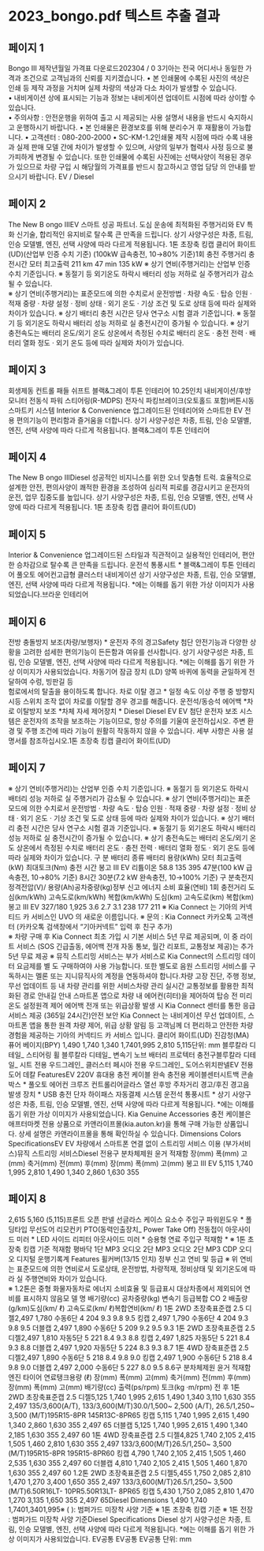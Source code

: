 # 2023_bongo.pdf 텍스트 추출 결과

## 페이지 1

Bongo III
제작년월일 가격표 다운로드202304 /  0 3기아는 전국 어디서나 동일한 가격과 조건으로 고객님과의 신뢰를 지키겠습니다.
• 본 인쇄물에 수록된 사진의 색상은 인쇄 등 제작 과정을 거치며 실제 차량의 색상과 다소 차이가 발생할 수 있습니다.    
• 내비게이션 상에 표시되는 기능과 정보는 내비게이션 업데이트 시점에 따라 상이할 수 있습니다.  
• 주의사항 : 안전운행을 위하여 출고 시 제공되는 사용 설명서 내용을 반드시 숙지하시고 운행하시기 바랍니다.
• 본 인쇄물은 환경보호를 위해 분리수거 후 재활용이 가능합니다.
• 고객센터 : 080-200-2000   • SC-KM-1.2인쇄물 제작 시점에 따라 수록 내용과 실제 판매 모델 간에 차이가 발생할 수 있으며, 
사양의 일부가 협력사 사정 등으로 불가피하게 변경될 수 있습니다. 또한 인쇄물에 수록된 사진에는 선택사양이 적용된 경우가 있으므로 
차량 구입 시 해당월의 가격표를 반드시 참고하시고 영업 담당 의 안내를 받으시기 바랍니다.
EV / Diesel 

## 페이지 2

The New B ongo  IIIEV
스마트 성공 파트너.
도심 운송에 최적화된 주행거리와 EV 특화 신기술, 합리적인 유지비로
탈수록 큰 만족을 드립니다.
상기 사양구성은 차종, 트림, 인승 모델별, 엔진, 선택 사양에 따라 다르게 적용됩니다.  1톤 초장축 킹캡 클리어 화이트(UD)(산업부 인증 수치 기준) (100kW 급속충전, 10→80% 기준)1회 충전 주행거리 충전시간 모터 최고출력
211 km 47 min 135  kW
※ 상기 연비(주행거리)는 산업부 인증 수치 기준입니다.  ※ 동절기 등 외기온도 하락시 배터리 성능 저하로 실 주행거리가 감소될 수 있습니다.  
※ 상기 연비(주행거리)는 표준모드에 의한 수치로서 운전방법 · 차량 속도 · 탑승 인원 · 적재 중량 · 차량 설정 · 정비 상태 · 외기 온도 · 기상 조건 및 도로 상태 등에 따라 실제와 차이가 있습니다.
※ 상기 배터리 충전 시간은 당사 연구소 시험 결과 기준입니다.  ※ 동절기 등 외기온도 하락시 배터리 성능 저하로 실 충전시간이 증가될 수 있습니다.
※ 상기 충전속도는 배터리 온도/외기 온도 상온에서 측정된 수치로 배터리 온도 · 충전 전력 · 배터리 열화 정도 · 외기 온도 등에 따라 실제와 차이가 있습니다.   

## 페이지 3

회생제동 컨트롤 패들 쉬프트 블랙&그레이 투톤 인테리어
10.25인치 내비게이션/후방 모니터 전동식 파워 스티어링(R-MDPS) 전자식 파킹브레이크(오토홀드 포함)버튼시동 스마트키 시스템
Interior  & Convenience
업그레이드된 인테리어와 스마트한 EV 전용 편의기능이 편리함과 즐거움을 더합니다.
상기 사양구성은 차종, 트림, 인승 모델별, 엔진, 선택 사양에 따라 다르게 적용됩니다.  블랙&그레이 투톤 인테리어

## 페이지 4

The New B ongo  IIIDiesel
성공적인 비지니스를 위한 오너 맞춤형 트럭.
효율적으로 설계한 안전, 편의사양이 쾌적한 환경을 조성하여 
심리적 피로를 경감시키고 운전자의 운전, 업무 집중도를 높입니다.
상기 사양구성은 차종, 트림, 인승 모델별, 엔진, 선택 사양에 따라 다르게 적용됩니다.  1톤 초장축 킹캡 클리어 화이트(UD)


## 페이지 5

Interior  & Convenience
업그레이드된 스타일과 직관적이고 실용적인 인테리어, 편안한 승차감으로 탈수록 큰 만족을 드립니다.
운전석  통풍시트 * 블랙&그레이 투톤 인테리어
 풀오토 에어컨고급형 클러스터 내비게이션
상기 사양구성은 차종, 트림, 인승 모델별, 엔진, 선택 사양에 따라 다르게 적용됩니다.  *에는 이해를 돕기 위한 가상 이미지가 사용되었습니다.브라운 인테리어


## 페이지 6

전방 충돌방지 보조(차량/보행자) * 운전자 주의 경고Safety
첨단 안전기능과 다양한 상황을 고려한 섬세한 편의기능이 든든함과 여유를 선사합니다.
상기 사양구성은 차종, 트림, 인승 모델별, 엔진, 선택 사양에 따라 다르게 적용됩니다.  *에는 이해를 돕기 위한 가상 이미지가 사용되었습니다.
차동기어 잠금 장치 (LD)
양쪽 바퀴에 동력을 균일하게 전달하여 수렁, 빙판길 등  
험로에서의 탈출을 용이하도록 합니다.
차로 이탈 경고 *
일정 속도 이상 주행 중 방향지시등 스위치 조작 없이 차로를
이탈할 경우 경고를 해줍니다.
운전석/동승석 에어백 *차로 이탈방지 보조 *차체 자세 제어장치 *
Diesel Diesel EV
EV
첨단 운전자 보조 시스템은 운전자의 조작을 보조하는 기능이므로, 항상 주의를 기울여 운전하십시오.  주변 환경 및 주행 조건에 따라 기능이 원활히 작동하지 않을 수 있습니다.  세부 사항은 사용 설명서를 참조하십시오.1톤 초장축 킹캡 클리어 화이트(UD)

## 페이지 7

※ 상기 연비(주행거리)는 산업부 인증 수치 기준입니다.  ※ 동절기 등 외기온도 하락시 배터리 성능 저하로 실 주행거리가 감소될 수 있습니다.  ※ 상기 연비(주행거리)는 표준모드에 의한 수치로서 운전방법 · 차량 속도 · 탑승 인원 · 적재 중량 · 차량 설정 · 정비 상태 · 외기 온도 · 기상 조건 및 도로 상태 등에 따라 실제와 차이가 있습니다.
※ 상기 배터리 충전 시간은 당사 연구소 시험 결과 기준입니다.  ※ 동절기 등 외기온도 하락시 배터리 성능 저하로 실 충전시간이 증가될 수 있습니다.  ※ 상기 충전속도는 배터리 온도/외기 온도 상온에서 측정된 수치로 배터리 온도 · 충전 전력 · 배터리 열화 정도 · 외기 온도 등에 따라 실제와 차이가 있습니다.   구     분 배터리 종류 배터리 용량(kWh) 모터 최고출력(kW) 최대토크(Nm) 충전 시간
봉고 III EV 리튬이온 58.8 135 395 47분(100 kW 급속충전, 10→80%  기준) 8시간 30분(7.2 kW 완속충전, 10→100%  기준)
구     분축전지 정격전압(V)/
용량(Ah)공차중량(kg)정부 신고 에너지 소비 효율(연비) 1회 충전거리
도심(km/kWh) 고속도로(km/kWh) 복합(km/kWh) 도심(km) 고속도로(km) 복합(km)
봉고 III EV 327/180 1,925 3.6 2.7 3.1 238 177 211
※ Kia Connect 는 기아의 커넥티드 카 서비스인 UVO 의 새로운 이름입니다.  ※ 문의 : Kia Connect 카카오톡 고객센터 (카카오톡 검색창에서 “기아커넥트” 입력 후 친구 추가)   
※ 차량 구매 후 Kia Connect 최초 가입 시 기본 서비스 5년 무료 제공되며, 이 중 라이트 서비스 (SOS 긴급출동, 에어백 전개 자동 통보, 월간 리포트, 교통정보 제공)는 추가 5년 무료 제공
※ 뮤직 스트리밍 서비스는 부가 서비스로 Kia Connect의 스트리밍 데이터 요금제를 별 도 구매하여야 사용 가능합니다. 또한  별도로 음원 스트리밍 서비스를 구독하시는 멜론 또는 지니뮤직사의 계정을 연동하셔야 합니다.차량 고장 진단, 주행 정보, 무선 업데이트 등 
내 차량 관리를 위한 서비스차량 관리
실시간 교통정보를 활용한 
최적화된 경로 안내길 안내 
스마트폰 앱으로 차량 내 에어컨(히터)을 
제어하여 탑승 전 미리 온도 설정원격 제어
에어백 전개 또는 위급상황 발생 시 Kia Connect 
센터를 통한 응급 서비스 제공 (365일 24시간)안전 보안 Kia Connect  는 내비게이션 무선 업데이트, 스마트폰 앱을 통한 원격 차량 제어, 위급 상황 알림 등 
고객님께 더 편리하고 안전한 차량 경험을 제공하는 기아의 커넥티드 카 서비스 입니다.
클리어 화이트(UD) 진감청(MA) 퓨어 베이지(BPY)
1,490
1,740
1,340
1,7401,995
2,810
5,115단위: mm 
블루칼라 디테일_ 스티어링 휠 블루칼라 디테일_ 변속기 노브
배터리 프로텍터
 충전구블루칼라 디테일_ 시트
전용 우드그레인_ 클러스터 페시아 전용 우드그레인_ 도어스위치판넬EV 전용 도어 데칼
FeaturesEV
220V 휴대용 충전 케이블
완속 충전용 케이블센터시트백 콘솔박스 * 풀오토 에어컨
크루즈 컨트롤리어글라스 열선 
후방 주차거리 경고/후진 경고음 발생 장치 * USB 충전 단자
하이패스 자동결제 시스템
운전석 통풍시트 *
상기 사양구성은 차종, 트림, 인승 모델별, 엔진, 선택 사양에 따라 다르게 적용됩니다.  *에는 이해를 돕기 위한 가상 이미지가 사용되었습니다.  Kia Genuine Accessories 충전 케이블은 애프터마켓 전용 상품으로 카앤라이프몰(kia.auton.kr)을 통해 구매 가능한 상품입니다. 상세 설명은 카앤라이프몰을 통해 확인하실 수 있습니다.
Dimensions Colors SpecificationsEV EV
차량에서 스마트폰 연결 없이 스트리밍
서비스 이용 (부가서비스)뮤직 스트리밍 서비스Diesel 전용구     분차체제원 윤거 적재함
 장(mm) 폭(mm) 고(mm) 축거(mm) 전(mm) 후(mm) 장(mm) 폭(mm) 고(mm)
봉고 III EV 5,115 1,740 1,995 2,810 1,490 1,340 2,860 1,630 355

## 페이지 8

2,615
5,160 (5,115)프론트 오픈 판넬
선글라스 케이스
요소수 주입구
 파워윈도우 *
폴딩타입 무선도어 리모컨키
PTO(동력인출장치_ Power Take Off)
 전동접이 아웃사이드 미러 *
LED 사이드 리피터 아웃사이드 미러 *
 승용형 연료 주입구
적재함 *  ※ 1톤 초장축 킹캡 기준
적재함 평바닥
1단 MP3 오디오
2단 MP3 오디오
2단 MP3 CDP 오디오
디지털 운행기록계
Features
휠커버(13/15 인치)
정부 신고 연비 및 등급
※ 위 연비는 표준모드에 의한 연비로서 도로상태, 운전방법, 차량적재, 정비상태 및 외기온도에 따라 실 주행연비와 차이가 있습니다.  
※ 1.2톤은 중형 화물자동차로 에너지 소비효율 및 등급표시 대상차종에서 제외되어 연비를 표시하지 않음모 델 명 배기량(cc) 공차중량(kg) 변속기 등급복합 CO 2 
배출량(g/km)도심(km/ ℓ) 고속도로(km/ ℓ)복합연비(km/ ℓ)
1톤 2WD 초장축표준캡
2.5 디젤2,497 1,780 수동6단 4 204 9.3 9.8 9.5
킹캡 2,497 1,790 수동6단 4 204 9.3 9.8 9.5
더블캡 2,497 1,890 수동6단 5 209 9.2 9.5 9.3
1톤 2WD 초장축표준캡
2.5 디젤2,497 1,810 자동5단 5 221 8.4 9.3 8.8
킹캡 2,497 1,825 자동5단 5 221 8.4 9.3 8.8
더블캡 2,497 1,920 자동5단 5 224 8.3 9.3 8.7
1톤 4WD 장축표준캡
2.5 디젤2,497 1,890 수동6단 5 218 8.4 9.8 9.0
킹캡 2,497 1,900 수동6단 5 218 8.4 9.8 9.0
더블캡 2,497 2,000 수동6단 5 227 8.0 9.5 8.6구     분차체제원 윤거 적재함 엔진 타이어
연료탱크용량
(ℓ)
 장(mm) 폭(mm) 고(mm) 축거(mm) 전(mm) 후(mm) 장(mm) 폭(mm) 고(mm) 배기량(cc) 출력(ps/rpm) 토크(kg ·m/rpm) 전 후
1톤 2WD 초장축표준캡
2.5 디젤5,125 1,740 1,995 2,615 1,490 1,340 3,110 1,630 355 2,497
135/3,600(A/T), 
133/3,600(M/T)30.0/1,500~ 
2,500 (A/T), 
26.5/1,250~ 
3,500 (M/T)195R15-8PR 145R13C-8PR65
킹캡 5,115 1,740 1,995 2,615 1,490 1,340 2,860 1,630 355 2,497 65
더블캡 5,125 1,740 1,995 2,615 1,490 1,340 2,185 1,630 355 2,497 60
1톤 4WD 장축표준캡
2.5 디젤4,825 1,740 2,105 2,415 1,505 1,460 2,810 1,630 355 2,497
133/3,600(M/T)26.5/1,250~ 
3,500 (M/T)195R15-8PR 195R15-8PR60
킹캡 4,790 1,740 2,105 2,415 1,505 1,460 2,535 1,630 355 2,497 60
더블캡 4,810 1,740 2,105 2,415 1,505 1,460 1,870 1,630 355 2,497 60
1.2톤 2WD 초장축표준캡
2.5 디젤5,455 1,750 2,085 2,810 1,470 1,270 3,400 1,650 355 2,497
133/3,600(M/T)26.5/1,250~ 
3,500 (M/T)6.50R16LT-
10PR5.50R13LT-
8PR65
킹캡 5,430 1,750 2,085 2,810 1,470 1,270 3,135 1,650 355 2,497 65Diesel
Dimensions
1,490
1,740 1,7401,3401,995※ (   ): 범퍼가드 미장착 사양 기준  ※ 1톤 초장축 킹캡 기준 ※ 1톤 전장 : 범퍼가드 미장착 사양 기준Diesel Specifications Diesel
상기 사양구성은 차종, 트림, 인승 모델별, 엔진, 선택 사양에 따라 다르게 적용됩니다.  *에는 이해를 돕기 위한 가상 이미지가 사용되었습니다.
EV공통 EV공통
EV공통
단위: mm 


